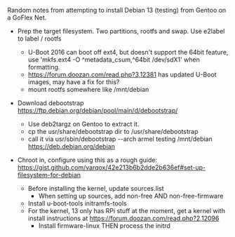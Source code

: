 Random notes from attempting to install Debian 13 (testing) from Gentoo on a GoFlex Net.

- Prep the target filesystem. Two partitions, rootfs and swap.  Use e2label to label / rootfs
   - U-Boot 2016 can boot off ext4, but doesn't support the 64bit feature, use 'mkfs.ext4 -O ^metadata_csum,^64bit /dev/sdX1' when formatting.
   - https://forum.doozan.com/read.php?3,12381 has updated U-Boot images, may have a fix for this?
   - mount rootfs somewhere like /mnt/debian

 - Download debootstrap https://ftp.debian.org/debian/pool/main/d/debootstrap/
   - Use deb2targz on Gentoo to extract it.
   - cp the usr/share/debootstrap dir to /usr/share/debootstrap
   - call it via usr/sbin/debootstrap --arch armel testing /mnt/debian https://deb.debian.org/debian

 - Chroot in, configure using this as a rough guide: https://gist.github.com/varqox/42e213b6b2dde2b636ef#set-up-filesystem-for-debian
   - Before installing the kernel, update sources.list
     - When setting up sources, add non-free AND non-free-firmware
   - Install u-boot-tools initramfs-tools
   - For the kernel, 13 only has RPi stuff at the moment, get a kernel with install instructions at https://forum.doozan.com/read.php?2,12096
     - Install firmware-linux THEN process the initrd
